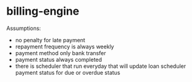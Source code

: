 # billing-engine

Assumptions:

- no penalty for late payment
- repayment frequency is always weekly
- payment method only bank transfer
- payment status always completed
- there is scheduler that run everyday that will update loan scheduler payment status for due or overdue status